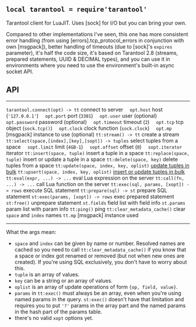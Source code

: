 
## `local tarantool = require'tarantool'`

Tarantool client for LuaJIT.
Uses [sock] for I/O but you can bring your own.

Compared to other implementations I've seen, this one has more consistent
error handling (from using [errors].tcp_protocol_errors in conjunction
with own [msgpack]), better handling of timeouts (due to [sock]'s `expires`
parameter), it's half the code size, it's based on Tarantool 2.8 (streams,
prepared statements, UUID & DECIMAL types), and you can use it in environments
where you need to use the environment's built-in async socket API.

## API

------------------------------------------------- ----------------------------
`tarantool.connect(opt) -> tt`                    connect to server
`  opt.host`                                      host (`'127.0.0.1'`)
`  opt.port`                                      port (`3301`)
`  opt.user`                                      user (optional)
`  opt.password`                                  password (optional)
`  opt.timeout`                                   timeout (`2`)
`  opt.tcp`                                       tcp object (`sock.tcp()`)
`  opt.clock`                                     clock function (`sock.clock`)
`  opt.mp`                                        [msgpack] instance to use (optional)
`tt:stream() -> tt`                               create a stream
`tt:select(space,[index],[key],[sopt]) -> tuples` select tuples from a space
`  sopt.limit`                                    limit (`4GB-1`)
`  sopt.offset`                                   offset (`0`)
`  sopt.iterator`                                 iterator
`tt:insert(space, tuple)`                         insert a tuple in a space
`tt:replace(space, tuple)`                        insert or update a tuple in a space
`tt:delete(space, key)`                           delete tuples from a space
`tt:update(space, index, key, oplist)`            [update tuples in bulk](https://www.tarantool.io/en/doc/latest/reference/reference_lua/box_space/update/)
`tt:upsert(space, index, key, oplist)`            [insert or update tuples in bulk](https://www.tarantool.io/en/doc/latest/reference/reference_lua/box_space/upsert/)
`tt:eval(expr, ...) -> ...`                       eval Lua expression on the server
`tt:call(fn, ...) -> ...`                         call Lua function on the server
`tt:exec(sql, params, [xopt]) -> rows`            execute SQL statement
`tt:prepare(sql) -> st`                           prepare SQL statement
`st:exec(params, [xopt]) -> rows`                 exec prepared statement
`st:free()`                                       unprepare statement
`st.fields`                                       field list with field info
`st.params`                                       param list with param info
`tt:ping()`                                       ping
`tt:clear_metadata_cache()`                       clear `space` and `index` names
`tt.mp`                                           [msgpack] instance used
------------------------------------------------- ----------------------------

What the args mean:

* `space` and `index` can be given by name or number. Resolved names are
cached so you need to call `tt:clear_metadata_cache()` if you know that
a space or index got renamed or removed (but not when new ones are created).
If you're using SQL exclusively, you don't have to worry about this.
* `tuple` is an array of values.
* `key` can be a string or an array of values.
* `oplist` is an array of update operations of form `{op, field, value}`.
* `params` in `tt:exec()` must always be an array, even when you're using
named params in the query. `st:exec()` doesn't have that limitation and
requires you to put `'?'` params in the array part and the named params in
the hash part of the params table.
* there's no valid `xopt` options yet.
